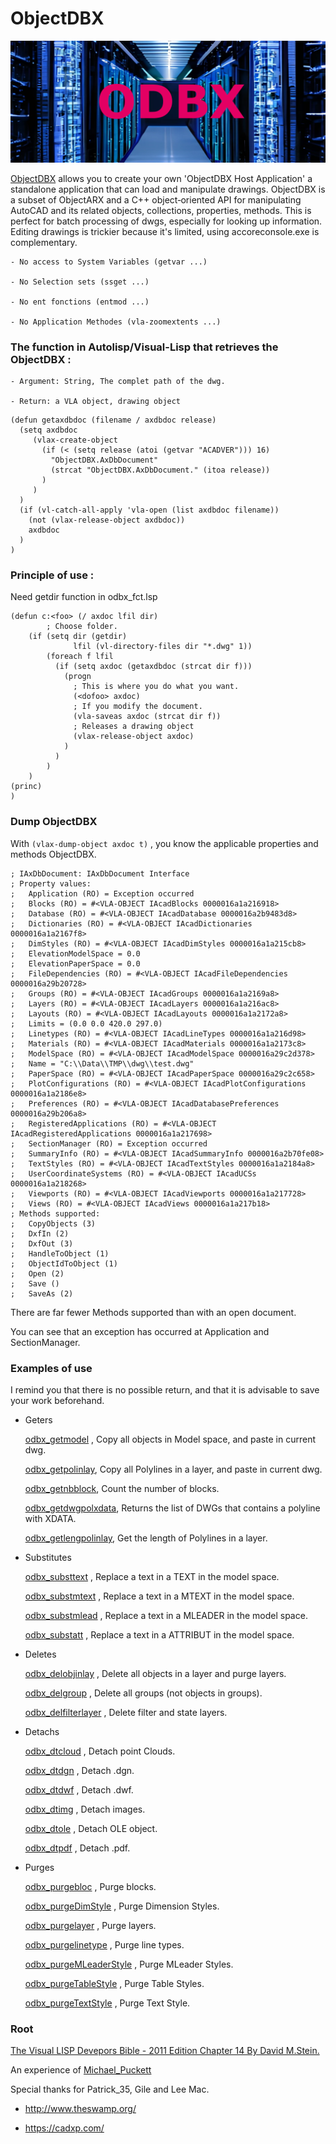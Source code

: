 # ObjectDBX

![](./illu/odbx.png)


[ObjectDBX](https://help.autodesk.com/view/OARX/2019/FRA/?guid=GUID-FF60A11B-1169-483C-9A65-85203B3A1440) allows you to create your own 'ObjectDBX Host Application' a standalone application that can load and manipulate drawings.
ObjectDBX is a subset of ObjectARX and a C++ object‐oriented API for manipulating AutoCAD and its related objects, collections, properties, methods.
This is perfect for batch processing of dwgs, especially for looking up information. Editing drawings is trickier because it's limited, using accoreconsole.exe is complementary.

    - No access to System Variables (getvar ...)

    - No Selection sets (ssget ...)

    - No ent fonctions (entmod ...)

    - No Application Methodes (vla-zoomextents ...)

  

### The function in Autolisp/Visual-Lisp that retrieves the ObjectDBX :

    - Argument: String, The complet path of the dwg.

    - Return: a VLA object, drawing object

```
(defun getaxdbdoc (filename / axdbdoc release)
  (setq axdbdoc
     (vlax-create-object
       (if (< (setq release (atoi (getvar "ACADVER"))) 16)
         "ObjectDBX.AxDbDocument"
         (strcat "ObjectDBX.AxDbDocument." (itoa release))
       )
     )
  )
  (if (vl-catch-all-apply 'vla-open (list axdbdoc filename))
    (not (vlax-release-object axdbdoc))
    axdbdoc
  )
)

```
### Principle of use :

Need getdir function in odbx_fct.lsp

```
(defun c:<foo> (/ axdoc lfil dir)
        ; Choose folder.
    (if (setq dir (getdir)
              lfil (vl-directory-files dir "*.dwg" 1)) 
        (foreach f lfil 
          (if (setq axdoc (getaxdbdoc (strcat dir f)))
            (progn
              ; This is where you do what you want.
              (<dofoo> axdoc)
              ; If you modify the document.
              (vla-saveas axdoc (strcat dir f))
              ; Releases a drawing object
              (vlax-release-object axdoc)
            )
          )
        )
    )
(princ)
)
```

### Dump ObjectDBX

With ``` (vlax-dump-object axdoc t) ``` , you know the applicable properties and methods ObjectDBX.


```
; IAxDbDocument: IAxDbDocument Interface
; Property values:
;   Application (RO) = Exception occurred
;   Blocks (RO) = #<VLA-OBJECT IAcadBlocks 0000016a1a216918>
;   Database (RO) = #<VLA-OBJECT IAcadDatabase 0000016a2b9483d8>
;   Dictionaries (RO) = #<VLA-OBJECT IAcadDictionaries 0000016a1a2167f8>
;   DimStyles (RO) = #<VLA-OBJECT IAcadDimStyles 0000016a1a215cb8>
;   ElevationModelSpace = 0.0
;   ElevationPaperSpace = 0.0
;   FileDependencies (RO) = #<VLA-OBJECT IAcadFileDependencies 0000016a29b20728>
;   Groups (RO) = #<VLA-OBJECT IAcadGroups 0000016a1a2169a8>
;   Layers (RO) = #<VLA-OBJECT IAcadLayers 0000016a1a216ac8>
;   Layouts (RO) = #<VLA-OBJECT IAcadLayouts 0000016a1a2172a8>
;   Limits = (0.0 0.0 420.0 297.0)
;   Linetypes (RO) = #<VLA-OBJECT IAcadLineTypes 0000016a1a216d98>
;   Materials (RO) = #<VLA-OBJECT IAcadMaterials 0000016a1a2173c8>
;   ModelSpace (RO) = #<VLA-OBJECT IAcadModelSpace 0000016a29c2d378>
;   Name = "C:\\Data\\TMP\\dwg\\test.dwg"
;   PaperSpace (RO) = #<VLA-OBJECT IAcadPaperSpace 0000016a29c2c658>
;   PlotConfigurations (RO) = #<VLA-OBJECT IAcadPlotConfigurations 0000016a1a2186e8>
;   Preferences (RO) = #<VLA-OBJECT IAcadDatabasePreferences 0000016a29b206a8>
;   RegisteredApplications (RO) = #<VLA-OBJECT IAcadRegisteredApplications 0000016a1a217698>
;   SectionManager (RO) = Exception occurred
;   SummaryInfo (RO) = #<VLA-OBJECT IAcadSummaryInfo 0000016a2b70fe08>
;   TextStyles (RO) = #<VLA-OBJECT IAcadTextStyles 0000016a1a2184a8>
;   UserCoordinateSystems (RO) = #<VLA-OBJECT IAcadUCSs 0000016a1a218268>
;   Viewports (RO) = #<VLA-OBJECT IAcadViewports 0000016a1a217728>
;   Views (RO) = #<VLA-OBJECT IAcadViews 0000016a1a217b18>
; Methods supported:
;   CopyObjects (3)
;   DxfIn (2)
;   DxfOut (3)
;   HandleToObject (1)
;   ObjectIdToObject (1)
;   Open (2)
;   Save ()
;   SaveAs (2)

```

There are far fewer Methods supported than with an open document.

You can see that an exception has occurred at Application and SectionManager.

### Examples of use

I remind you that there is no possible return, and that it is advisable to save your work beforehand.

- Geters

  [odbx_getmodel](odbx_get/odbx_getmodel.lsp) , Copy all objects in Model space, and paste in current dwg.

  [odbx_getpolinlay](./odbx_get/odbx_getpolinlay.lsp), Copy all Polylines in a layer, and paste in current dwg.

  [odbx_getnbblock](./odbx_get/odbx_getnbblock.lsp), Count the number of blocks.

  [odbx_getdwgpolxdata](./odbx_get/odbx_getdwgpolxdata.lsp), Returns the list of DWGs that contains a polyline with XDATA.

  [odbx_getlengpolinlay](./odbx_get/odbx_getlengpolinlay.lsp), Get the length of Polylines in a layer.

- Substitutes

  [odbx_substtext](odbx_subst/odbx_substtext.lsp) , Replace a text in a TEXT in the model space.

  [odbx_substmtext](odbx_subst/odbx_substmtext.lsp) , Replace a text in a MTEXT in the model space.

  [odbx_substmlead](odbx_subst/odbx_substmlead.lsp) , Replace a text in a MLEADER in the model space.

  [odbx_substatt](odbx_subst/odbx_substatt.lsp) , Replace a text in a ATTRIBUT in the model space.

- Deletes

  [odbx_delobjinlay](odbx_del/odbx_delobjinlay.lsp) , Delete all objects in a layer and purge layers.

  [odbx_delgroup](odbx_del/odbx_delgroup.lsp) , Delete all groups (not objects in groups).

  [odbx_delfilterlayer](odbx_del/odbx_delfilterlayer.lsp) , Delete filter and state layers.

- Detachs

  [odbx_dtcloud](odbx_detach/odbx_dtcloud.lsp) , Detach point Clouds.

  [odbx_dtdgn](odbx_detach/odbx_dtdgn.lsp) , Detach .dgn.

  [odbx_dtdwf](odbx_detach/odbx_dtdwf.lsp) , Detach .dwf.

  [odbx_dtimg](odbx_detach/odbx_dtimg.lsp) , Detach images.

  [odbx_dtole](odbx_detach/odbx_dtole.lsp) , Detach OLE object.

  [odbx_dtpdf](odbx_detach/odbx_dtpdf.lsp) , Detach .pdf.

- Purges

  [odbx_purgebloc](odbx_purge/odbx_purgebloc.lsp) , Purge blocks.

  [odbx_purgeDimStyle](odbx_purge/odbx_purgeDimStyle.lsp) , Purge Dimension Styles.

  [odbx_purgelayer](odbx_purge/odbx_purgelayer.lsp) , Purge layers.

  [odbx_purgelinetype](odbx_purge/odbx_purgelinetype.lsp) , Purge line types.

  [odbx_purgeMLeaderStyle](odbx_purge/odbx_purgeMLeaderStyle.lsp) , Purge MLeader Styles.

  [odbx_purgeTableStyle](odbx_purge/odbx_purgeTableStyle.lsp) , Purge Table Styles.

  [odbx_purgeTextStyle](odbx_purge/odbx_purgeTextStyle.lsp) , Purge Text Style.


### Root

  [The Visual LISP Devepors Bible - 2011 Edition Chapter 14 By David M.Stein.](./odbx_root/the-visual-lisp-developers-bible-2011-edition.pdf)

  An experience of [Michael_Puckett](odbx_root/odbx_Michael_Puckett.lsp)

  Special thanks for Patrick_35, Gile and Lee Mac.

   - http://www.theswamp.org/

   - https://cadxp.com/

  